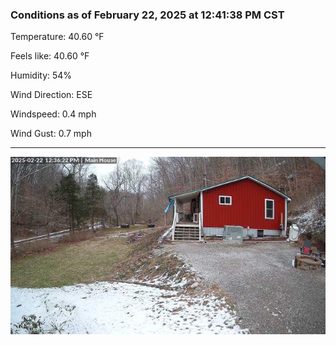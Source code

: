 ### Conditions as of February 22, 2025 at 12:41:38 PM CST 

Temperature: 40.60 &deg;F

Feels like: 40.60 &deg;F

Humidity: 54%

Wind Direction: ESE

Windspeed: 0.4 mph

Wind Gust: 0.7 mph

---

<img src="./images/latest.jpeg"/>

